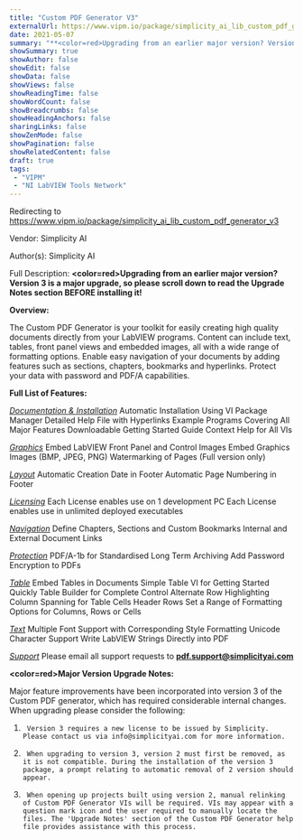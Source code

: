```yaml
---
title: "Custom PDF Generator V3"
externalUrl: https://www.vipm.io/package/simplicity_ai_lib_custom_pdf_generator_v3
date: 2021-05-07
summary: "**<color=red>Upgrading from an earlier major version? Version 3 is a major upgrade, so please scroll down to read the Upgrade Notes section BEFORE installing it!</color>**"
showSummary: true
showAuthor: false
showEdit: false
showData: false
showViews: false
showReadingTime: false
showWordCount: false
showBreadcrumbs: false
showHeadingAnchors: false
sharingLinks: false
showZenMode: false
showPagination: false
showRelatedContent: false
draft: true
tags:
 - "VIPM"
 - "NI LabVIEW Tools Network"
---
```


Redirecting to https://www.vipm.io/package/simplicity_ai_lib_custom_pdf_generator_v3

Vendor: Simplicity AI

Author(s): Simplicity AI
 
Full Description:
**<color=red>Upgrading from an earlier major version? Version 3 is a major upgrade, so please scroll down to read the Upgrade Notes section BEFORE installing it!</color>**

**Overview:**

The Custom PDF Generator is your toolkit for easily creating high quality documents directly from your LabVIEW programs. Content can include text, tables, front panel views and embedded images, all with a wide range of formatting options. Enable easy navigation of your documents by adding features such as sections, chapters, bookmarks and hyperlinks. Protect your data with password and PDF/A capabilities.

**Full List of Features:**

*<u>Documentation & Installation</u>*
Automatic Installation Using VI Package Manager
Detailed Help File with Hyperlinks
Example Programs Covering All Major Features
Downloadable Getting Started Guide
Context Help for All VIs

*<u>Graphics</u>*
Embed LabVIEW Front Panel and Control Images
Embed Graphics Images (BMP, JPEG, PNG)
Watermarking of Pages (Full version only)

*<u>Layout</u>*
Automatic Creation Date in Footer
Automatic Page Numbering in Footer

*<u>Licensing</u>*
Each License enables use on 1 development PC
Each License enables use in unlimited deployed executables

*<u>Navigation</u>*
Define Chapters, Sections and Custom Bookmarks
Internal and External Document Links

*<u>Protection</u>*
PDF/A-1b for Standardised Long Term Archiving
Add Password Encryption to PDFs

*<u>Table</u>*
Embed Tables in Documents
Simple Table VI for Getting Started Quickly
Table Builder for Complete Control
Alternate Row Highlighting
Column Spanning for Table Cells
Header Rows
Set a Range of Formatting Options for Columns, Rows or Cells

*<u>Text</u>*
Multiple Font Support with Corresponding Style Formatting
Unicode Character Support
Write LabVIEW Strings Directly into PDF

*<u>Support</u>*
Please email all support requests to **pdf.support@simplicityai.com**


**<color=red>Major Version Upgrade Notes:</color>**

Major feature improvements have been incorporated into version 3 of the Custom PDF generator, which has required considerable internal changes. When upgrading please consider the following:

1)      Version 3 requires a new license to be issued by Simplicity. Please contact us via info@simplicityai.com for more information.
2)      When upgrading to version 3, version 2 must first be removed, as it is not compatible. During the installation of the version 3 package, a prompt relating to automatic removal of 2 version should appear.
3)      When opening up projects built using version 2, manual relinking of Custom PDF Generator VIs will be required. VIs may appear with a question mark icon and the user required to manually locate the files. The 'Upgrade Notes' section of the Custom PDF Generator help file provides assistance with this process.